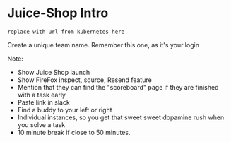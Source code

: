 <!-- .slide: data-background-image="./content/images/juiceshop-logo.svg" data-background-size="15%" data-background-position="right 2% top 2%"-->

# Juice-Shop Intro

`replace with url from kubernetes here`

Create a unique team name. Remember this one, as it's your login

Note:

- Show Juice Shop launch
- Show FireFox inspect, source, Resend feature
- Mention that they can find the "scoreboard" page if they are finished with a task early
- Paste link in slack
- Find a buddy to your left or right
- Individual instances, so you get that sweet sweet dopamine rush when you solve a task
- 10 minute break if close to 50 minutes.
